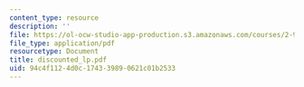 ```yaml
---
content_type: resource
description: ''
file: https://ol-ocw-studio-app-production.s3.amazonaws.com/courses/2-997-decision-making-in-large-scale-systems-spring-2004/94c4f1124d0c174339890621c01b2533_discounted_lp.pdf
file_type: application/pdf
resourcetype: Document
title: discounted_lp.pdf
uid: 94c4f112-4d0c-1743-3989-0621c01b2533
---
```

